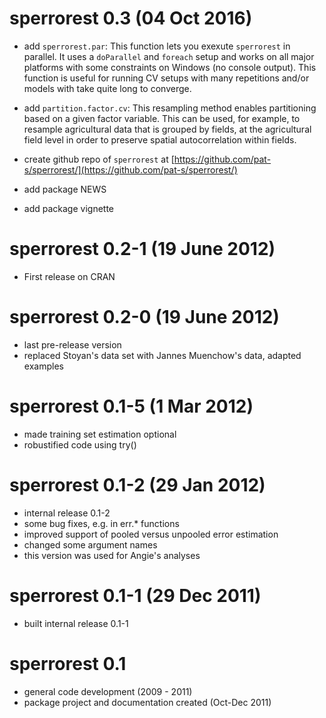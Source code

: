# sperrorest 0.3 (04 Oct 2016)

* add `sperrorest.par`: This function lets you exexute `sperrorest` in parallel. 
It uses a `doParallel` and `foreach` setup and works on all major platforms with
some constraints on Windows (no console output). This function is useful for 
running CV setups with many repetitions and/or models with take quite long to 
converge. 

* add `partition.factor.cv`: This resampling method enables partitioning based 
on a given factor variable. This can be used, for example, to resample 
agricultural data that is grouped by fields, at the agricultural field level 
in order to preserve spatial autocorrelation within fields.

* create github repo of `sperrorest` at 
[https://github.com/pat-s/sperrorest/](https://github.com/pat-s/sperrorest/)

* add package NEWS

* add package vignette

# sperrorest 0.2-1 (19 June 2012)

* First release on CRAN

# sperrorest 0.2-0 (19 June 2012)

* last pre-release version
* replaced Stoyan's data set with Jannes Muenchow's data, adapted examples


# sperrorest 0.1-5 (1 Mar 2012)

* made training set estimation optional
* robustified code using try()


# sperrorest 0.1-2 (29 Jan 2012)

* internal release 0.1-2
* some bug fixes, e.g. in err.* functions
* improved support of pooled versus unpooled error estimation
* changed some argument names
* this version was used for Angie's analyses

# sperrorest 0.1-1 (29 Dec 2011)

* built internal release 0.1-1

# sperrorest 0.1

* general code development (2009 - 2011)
* package project and documentation created (Oct-Dec 2011)
